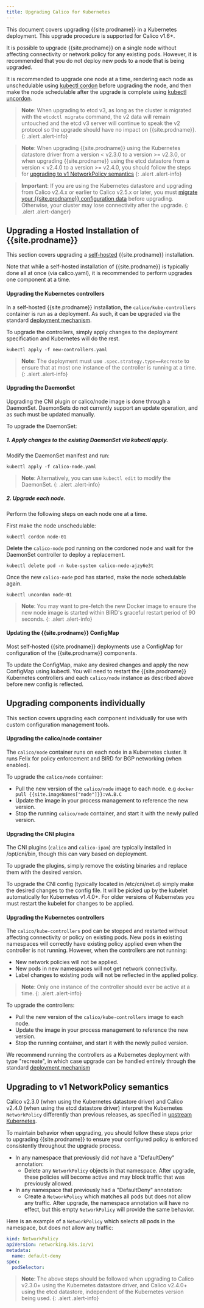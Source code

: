 ```yaml
---
title: Upgrading Calico for Kubernetes
---
```


This document covers upgrading {{site.prodname}} in a Kubernetes deployment.  This
upgrade procedure is supported for Calico v1.6+.

It is possible to upgrade {{site.prodname}} on a single node without affecting connectivity or
network policy for any existing pods.  However, it is recommended that you do not deploy
new pods to a node that is being upgraded.

It is recommended to upgrade one node at a time, rendering each node as
unschedulable using [kubectl cordon](http://kubernetes.io/docs/user-guide/kubectl/v1.8/#cordon)
before upgrading the node, and then make the node schedulable after the upgrade is
complete using [kubectl uncordon](http://kubernetes.io/docs/user-guide/kubectl/v1.8/#uncordon).

> **Note**: When upgrading to etcd v3, as long as the cluster is migrated with the
`etcdctl migrate` command, the v2 data will remain untouched and the etcd v3
server will continue to speak the v2 protocol so the upgrade should have no
impact on {{site.prodname}}.
{: .alert .alert-info}

> **Note**: When upgrading {{site.prodname}} using the Kubernetes datastore driver from a version < v2.3.0
> to a version >= v2.3.0, or when upgrading {{site.prodname}} using the etcd datastore from a version < v2.4.0
> to a version >= v2.4.0, you should follow the steps for
> [upgrading to v1 NetworkPolicy semantics](#upgrading-to-v1-networkpolicy-semantics)
{: .alert .alert-info}

> **Important**: If you are using the Kubernetes datastore and upgrading from
> Calico v2.4.x or earlier to Calico v2.5.x or later, you must
> [migrate your {{site.prodname}} configuration data](https://github.com/projectcalico/calico/blob/master/upgrade/v2.5/README.md)
> before upgrading. Otherwise, your cluster may lose connectivity after the upgrade.
{: .alert .alert-danger}


## Upgrading a Hosted Installation of {{site.prodname}}

This section covers upgrading a [self-hosted]({{site.baseurl}}/{{page.version}}/getting-started/kubernetes/installation/hosted) {{site.prodname}} installation.

Note that while a self-hosted installation of {{site.prodname}} is typically done all at once (via calico.yaml), it is
recommended to perform upgrades one component at a time.

#### Upgrading the Kubernetes controllers

In a self-hosted {{site.prodname}} installation, the `calico/kube-controllers` container is run as a deployment.  As such,
it can be upgraded via the standard [deployment mechanism](http://kubernetes.io/docs/user-guide/deployments/#updating-a-deployment).

To upgrade the controllers, simply apply changes to the deployment specification and Kubernetes will
do the rest.

```
kubectl apply -f new-controllers.yaml
```

> **Note**: The deployment must use `.spec.strategy.type==Recreate` to
> ensure that at most one instance of the controller is running at a time.
{: .alert .alert-info}


#### Upgrading the DaemonSet

Upgrading the CNI plugin or calico/node image is done through a DaemonSet.  DaemonSets do not
currently support an update operation, and as such must be updated manually.

To upgrade the DaemonSet:

##### 1. Apply changes to the existing DaemonSet via kubectl apply.

Modify the DaemonSet manifest and run:

```
kubectl apply -f calico-node.yaml
```

> **Note**: Alternatively, you can use `kubectl edit` to modify the DaemonSet.
{: .alert .alert-info}


##### 2. Upgrade each node.

Perform the following steps on each node one at a time.

First make the node unschedulable:

```
kubectl cordon node-01
```

Delete the `calico-node` pod running on the cordoned node and wait for the
DaemonSet controller to deploy a replacement.

```
kubectl delete pod -n kube-system calico-node-ajzy6e3t
```

Once the new `calico-node` pod has started, make the node schedulable again.

```
kubectl uncordon node-01
```


> **Note**: You may want to pre-fetch the new Docker image to ensure the new
> node image is started within BIRD's graceful restart period of 90 seconds.
{: .alert .alert-info}


#### Updating the {{site.prodname}} ConfigMap

Most self-hosted {{site.prodname}} deployments use a ConfigMap for configuration of the {{site.prodname}}
components.

To update the ConfigMap, make any desired changes and apply the new ConfigMap using
kubectl.  You will need to restart the {{site.prodname}} Kubernetes controllers and each `calico/node` instance
as described above before new config is reflected.

## Upgrading components individually

This section covers upgrading each component individually for use with custom configuration
management tools.

#### Upgrading the calico/node container

The `calico/node` container runs on each node in a Kubernetes cluster.  It runs Felix for policy
enforcement and BIRD for BGP networking (when enabled).

To upgrade the `calico/node` container:

- Pull the new version of the `calico/node` image to each node.  e.g `docker pull {{site.imageNames["node"]}}:vA.B.C`
- Update the image in your process management to reference the new version.
- Stop the running `calico/node` container, and start it with the newly pulled version.

#### Upgrading the CNI plugins

The CNI plugins (`calico` and `calico-ipam`) are typically installed in /opt/cni/bin, though
this can vary based on deployment.

To upgrade the plugins, simply remove the existing binaries and replace them with the desired version.

To upgrade the CNI config (typically located in /etc/cni/net.d) simply make the desired changes to the
config file.  It will be picked up by the kubelet automatically for Kubernetes v1.4.0+.  For older versions
of Kubernetes you must restart the kubelet for changes to be applied.

#### Upgrading the Kubernetes controllers

The `calico/kube-controllers` pod can be stopped and restarted without affecting connectivity or
policy on existing pods.  New pods in existing namespaces will correctly have
existing policy applied even when the controller is not running.  However, when the
controllers are not running:

- New network policies will not be applied.
- New pods in new namespaces will not get network connectivity.
- Label changes to existing pods will not be reflected in the applied policy.


> **Note**: Only one instance of the controller should ever be active at a time.
{: .alert .alert-info}

To upgrade the controllers:

- Pull the new version of the `calico/kube-controllers` image to each node.
- Update the image in your process management to reference the new version.
- Stop the running container, and start it with the newly pulled version.

We recommend running the controllers as a Kubernetes deployment with type "recreate", in which
case upgrade can be handled entirely through the
standard [deployment mechanism](http://kubernetes.io/docs/user-guide/deployments/#updating-a-deployment)

## Upgrading to v1 NetworkPolicy semantics

Calico v2.3.0 (when using the Kubernetes datastore driver) and Calico v2.4.0 (when using the etcd datastore driver)
interpret the Kubernetes `NetworkPolicy` differently than previous releases, as specified
in [upstream Kubernetes](https://github.com/kubernetes/kubernetes/pull/39164#issue-197243974).

To maintain behavior when upgrading, you should follow these steps prior to upgrading {{site.prodname}} to ensure your configured policy is
enforced consistently throughout the upgrade process.

- In any namespace that previously did _not_ have a "DefaultDeny" annotation:
  - Delete any `NetworkPolicy` objects in that namespace.  After upgrade, these policies will become active and may block traffic that was previously allowed.
- In any namespace that previously had a "DefaultDeny" annotation:
  - Create a `NetworkPolicy` which matches all pods but does not allow any traffic.  After upgrade, the namespace annotation will have no effect, but this empty `NetworkPolicy` will provide the same behavior.

Here is an example of a `NetworkPolicy` which selects all pods in the namespace, but does not allow any traffic:

```yaml
kind: NetworkPolicy
apiVersion: networking.k8s.io/v1
metadata:
  name: default-deny
spec:
  podSelector:
```

> **Note**: The above steps should be followed when upgrading to
> Calico v2.3.0+ using the Kubernetes
> datastore driver, and Calico v2.4.0+ using the etcd datastore,
> independent of the Kubernetes version being used.
{: .alert .alert-info}
